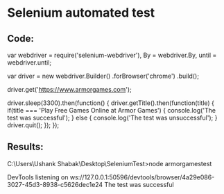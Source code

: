 # Selenium automated test

## Code: 

var webdriver = require('selenium-webdriver'),
    By = webdriver.By,
    until = webdriver.until;

var driver = new webdriver.Builder()
    .forBrowser('chrome')
    .build();

driver.get('https://www.armorgames.com');


driver.sleep(3300).then(function() {
  driver.getTitle().then(function(title) {
    if(title === 'Play Free Games Online at Armor Games') {
      console.log('The test was successful');
    } else {
      console.log('The test was unsuccessful');
    }
    driver.quit();
  });
});

## Results: 

C:\Users\Ushank Shabak\Desktop\SeleniumTest>node armorgamestest

DevTools listening on ws://127.0.0.1:50596/devtools/browser/4a29e086-3027-45d3-8938-c5626dec1e24
The test was successful
